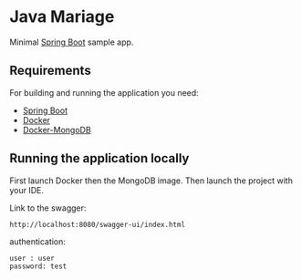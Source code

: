 # Java Mariage


Minimal [Spring Boot](http://projects.spring.io/spring-boot/) sample app.

## Requirements

For building and running the application you need:

- [Spring Boot](https://spring.io/guides/gs/spring-boot/)
- [Docker](https://www.docker.com/get-started/)
- [Docker-MongoDB](https://hub.docker.com/_/mongo)

## Running the application locally

First launch Docker then the MongoDB image. Then launch the project with your IDE.

Link to the swagger:
```
http://localhost:8080/swagger-ui/index.html
```

authentication:
```
user : user
password: test
```
